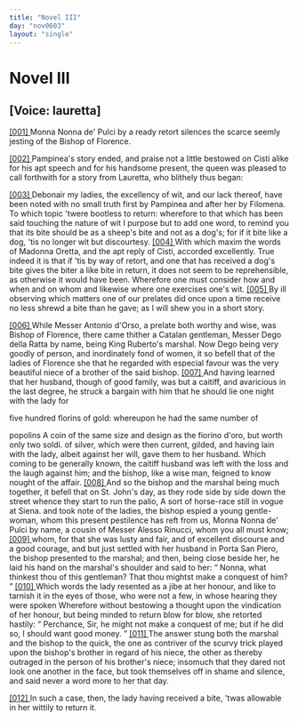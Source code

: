 ```yaml
---
title: "Novel III"
day: "nov0603"
layout: "single"
---
```

<div id="nov0603" type="novella" who="lauretta">
 <h1>
  Novel III
 </h1>
 <p>
  <h2>
   [Voice: lauretta]
  </h2>
 </p>
 <argument>
  <p>
   <a href="{{ site.baseurl }}itDecameron/nov0603#p06030001" id="p06030001">
    [001]
   </a>
   Monna Nonna de' Pulci by a ready retort silences the
scarce seemly jesting of the Bishop of Florence.
  </p>
 </argument>
 <div3 type="commentary" who="author">
  <p>
   <a href="{{ site.baseurl }}itDecameron/nov0603#p06030002" id="p06030002">
    [002]
   </a>
   Pampinea's
   story ended, and praise not a little
	bestowed on Cisti alike for his apt speech and for his handsome present, the queen was
	pleased to call forthwith for a story from Lauretta, who blithely thus began:
  </p>
 </div3>
 <div3 type="commentary" who="lauretta">
  <p>
   <a href="{{ site.baseurl }}itDecameron/nov0603#p06030003" id="p06030003">
    [003]
   </a>
   Debonair my ladies, the excellency of wit, and our lack thereof, have
	been noted with no small truth first by Pampinea and after her by Filomena. To which topic
	'twere bootless to return: wherefore to that which has been said touching the nature of
	wit I purpose but to add one word, to remind you that its bite should be as a sheep's bite
	and not as a dog's; for if it bite like a dog, 'tis no longer wit but discourtesy.
   <a href="{{ site.baseurl }}itDecameron/nov0603#p06030004" id="p06030004">
    [004]
   </a>
   With which maxim the words of Madonna Oretta, and the apt reply
	of Cisti, accorded excellently. True indeed it is that if 'tis by way of retort, and one
	that has received a dog's bite gives the biter a like bite in return, it does not seem to
	be reprehensible, as otherwise it would have been.  Wherefore one must consider how and
	when and on whom and likewise where one exercises one's wit.
   <a href="{{ site.baseurl }}itDecameron/nov0603#p06030005" id="p06030005">
    [005]
   </a>
   By
	ill observing which matters one of our prelates did once upon a time receive no less
	shrewd a bite than he gave; as I will shew you in a short story.
  </p>
 </div3>
 <p>
  <a href="{{ site.baseurl }}itDecameron/nov0603#p06030006" id="p06030006">
   [006]
  </a>
  While Messer Antonio d'Orso, a
prelate both worthy and wise,
 was Bishop of Florence, there came thither a
Catalan gentleman,
 Messer Dego della Ratta by name, being King Ruberto's
marshal.
 Now Dego being very goodly of person, and inordinately fond of women, it so befell that
      of the ladies of Florence she that he regarded
with especial favour was the very beautiful niece of a brother of the
 said
bishop.
  <a href="{{ site.baseurl }}itDecameron/nov0603#p06030007" id="p06030007">
   [007]
  </a>
  And having learned that her husband, though of good
  family, was but a caitiff, and avaricious in the last degree, he
struck
 a bargain with him that he should lie one night with the lady for

five hundred florins of gold: whereupon he had the same number of

popolins
  <note>
   A coin of the same size and design as the fiorino d'oro, but
worth only two soldi.
  </note>
  of silver, which were then current, gilded,
and having
 lain
 with the lady, albeit against her will, gave them to her
husband.
 Which coming to be generally known, the caitiff husband was left
with the loss and the laugh against him; and the bishop, like a wise
 man,
feigned to know nought of the affair.
  <a href="{{ site.baseurl }}itDecameron/nov0603#p06030008" id="p06030008">
   [008]
  </a>
  And so the bishop and
 the marshal
being much together, it befell that on St. John's day, as
 they rode side
by side down the street whence they start to run the
 palio,
  <note>
   A sort of
horse-race still in vogue at Siena.
  </note>
  and took
 note of the ladies,
the bishop espied a young gentle-woman,
 whom this present pestilence has
reft from us, Monna Nonna
 de' Pulci by name, a cousin of Messer Alesso
Rinucci, whom you all
 must know;
  <a href="{{ site.baseurl }}itDecameron/nov0603#p06030009" id="p06030009">
   [009]
  </a>
  whom, for that she was lusty and fair,
and of excellent
 discourse and a good courage, and but just settled with
her husband
 in Porta San Piero, the bishop presented to the marshal; and
then,
 being close beside her, he laid his hand on the marshal's shoulder
and
 said to her:
  <q direct="unspecified">
   Nonna, what thinkest thou of this gentleman? That
thou mightst make a conquest of him?
  </q>
  <a href="{{ site.baseurl }}itDecameron/nov0603#p06030010" id="p06030010">
   [010]
  </a>
  Which words the lady
 resented as
a jibe at her honour, and like to tarnish it in the eyes
 of those, who
were not a few, in whose hearing they were spoken
 Wherefore without
bestowing a thought upon the vindication of her
 honour, but being minded
to return blow for blow, she retorted
 hastily:
  <q direct="unspecified">
   Perchance, Sir, he might
not make a conquest of me;
 but if he did so, I should want good money.
  </q>
  <a href="{{ site.baseurl }}itDecameron/nov0603#p06030011" id="p06030011">
   [011]
  </a>
  The answer stung
 both the marshal and the bishop to the quick, the one as
contriver
 of the scurvy trick played upon the bishop's brother in regard
of his
 niece, the other as thereby outraged in the person of his
brother's
 niece; insomuch that they dared not look one another in the
face,
 but took themselves off in shame and silence, and said never a word
more to her that day.
 </p>
 <p>
  <a href="{{ site.baseurl }}itDecameron/nov0603#p06030012" id="p06030012">
   [012]
  </a>
  In such a case, then, the lady having received
a bite, 'twas allowable
 in her wittily to return it.
 </p>
</div>